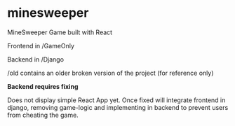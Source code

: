 # minesweeper
MineSweeper Game built with React

Frontend in /GameOnly

Backend in /Django

/old contains an older broken version of the project (for reference only)

**Backend requires fixing**

Does not display simple React App yet. Once fixed will integrate frontend in django, removing game-logic and implementing in backend to prevent users from cheating the game.
